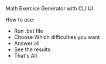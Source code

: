 Math Exercise Generator with CLI UI

How to use:

- Run .bat file
- Choose Which difficulties you want
- Answer all
- See the results
- That's All
